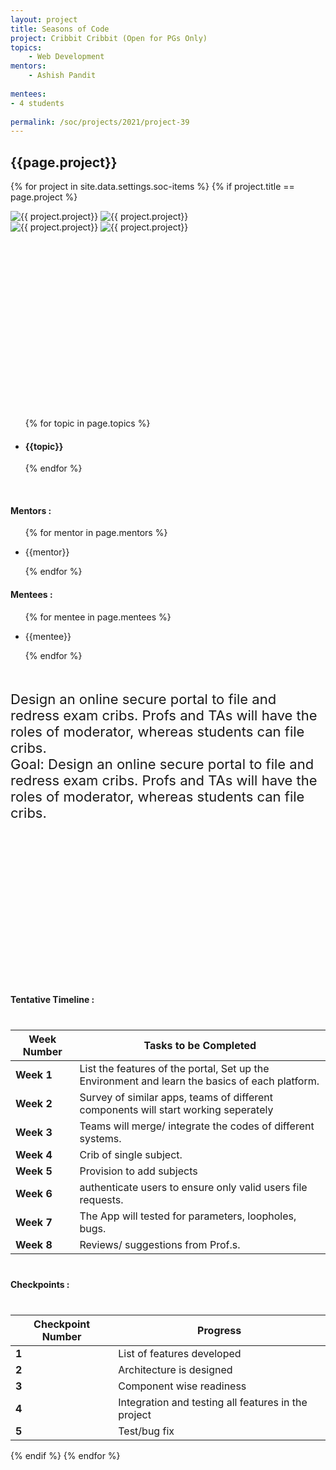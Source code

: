 ```yaml
---
layout: project
title: Seasons of Code
project: Cribbit Cribbit (Open for PGs Only) 
topics:
    - Web Development
mentors:
    - Ashish Pandit  
    
mentees:
- 4 students   
    
permalink: /soc/projects/2021/project-39
---
```


<h2 class="display1 m-3 p-3 text-center project-title">{{page.project}}</h2>

{% for project in site.data.settings.soc-items %}
{% if project.title == page.project %}
<div class ="img-soc d-block" style = "width: 300px; height: 300px;"> 
    <img src="{{ site.baseurl }}/{{ project.image }}" alt="{{ project.project}}" class="image-1">
    <img src="{{ site.baseurl }}/{{ project.image }}" alt="{{ project.project}}" class="image-2">
    <img src="{{ site.baseurl }}/{{ project.image }}" alt="{{ project.project}}" class="image-3">
    <img src="{{ site.baseurl }}/{{ project.image }}" alt="{{ project.project}}" class="image-4">
</div>

<div>
    <br>
    <ul>
        {% for topic in page.topics %}
        <li><h4 class="text-primary text-center">{{topic}}</h4></li>
        {% endfor %}
    </ul>
    <br>
    <h4 class="display3  ">Mentors :</h4> 
    <ul>
        {% for mentor in page.mentors %}
        <li><p class="lead">{{mentor}}</p></li>
        {% endfor %}
    </ul>
    <h4 class="display3  ">Mentees :</h4> 
    <ul>
        {% for mentee in page.mentees %}
        <li><p class="lead">{{mentee}}</p></li>
        {% endfor %}
    </ul>
</div>
<div>
    <p class="display3 project-desc" style = "font-size:22px;  margin-bottom: 10em;" >
        <br>
        Design an online secure portal to file and redress exam cribs. Profs and TAs will have the roles of moderator, whereas students can file cribs.
<br>
Goal: Design an online secure portal to file and redress exam cribs. Profs and TAs will have the roles of moderator, whereas students can file cribs.
      </p>  <br>
</div>
<div>
    <h4 class="display3" style="margin:40px 0px 40px 0px;">Tentative Timeline :</h4>
    <table class="table table-striped">
  <thead>
    <tr>
      <th>Week Number</th>
      <th>Tasks to be Completed</th>
    </tr>
  </thead>
  <tbody>
    <tr>
      <td><strong>Week 1</strong></td>
      <td>List the features of the portal, Set up the Environment and learn the basics of each platform.</td>
    </tr>
    <tr>
      <td><strong>Week 2</strong></td>
      <td>Survey of similar apps, teams of different components will start working seperately</td>
    </tr>
    <tr>
      <td><strong>Week 3</strong></td>
      <td>Teams will merge/ integrate the codes of different systems.</td>
    </tr>
    <tr>
      <td><strong>Week 4</strong></td>
      <td>Crib of single subject.</td>
    </tr>
    <tr>
      <td><strong>Week 5</strong></td>
      <td>Provision to add subjects</td>
    </tr>
    <tr>
      <td><strong>Week 6</strong></td>
      <td>authenticate users to ensure only valid users file requests.</td>
    </tr>
    <tr>
      <td><strong>Week 7</strong></td>
      <td>The App will tested for parameters, loopholes, bugs.</td>
    </tr>
    <tr>
      <td><strong>Week 8</strong></td>
      <td>Reviews/ suggestions from Prof.s.</td>
    </tr>
  </tbody>
</table>
</div>
<div>
    <h4 class="display3" style="margin:40px 0px 40px 0px;">Checkpoints :</h4>
    <table class="table table-striped">
  <thead>
    <tr>
      <th>Checkpoint Number</th>
      <th>Progress</th>
    </tr>
  </thead>
  <tbody>
    <tr>
      <td><strong>1</strong></td>
      <td>List of features developed</td>
    </tr>
    <tr>
      <td><strong>2</strong></td>
      <td>Architecture is designed</td>
    </tr>
    <tr>
      <td><strong>3</strong></td>
      <td>Component wise readiness</td>
    </tr>
    <tr>
      <td><strong>4</strong></td>
      <td>Integration and testing all features in the project</td>
    </tr>
    <tr>
      <td><strong>5</strong></td>
      <td>Test/bug fix</td>
    </tr>
  </tbody>
</table>
</div>
{% endif %}
{% endfor %}
